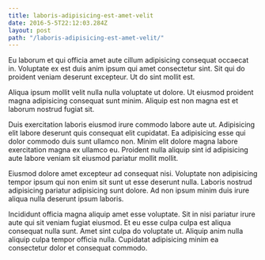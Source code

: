 ```yaml
---
title: laboris-adipisicing-est-amet-velit
date: 2016-5-5T22:12:03.284Z
layout: post
path: "/laboris-adipisicing-est-amet-velit/"
---
```


Eu laborum et qui officia amet aute cillum adipisicing consequat occaecat in. Voluptate ex est duis anim ipsum qui amet consectetur sint. Sit qui do proident veniam deserunt excepteur. Ut do sint mollit est.

Aliqua ipsum mollit velit nulla nulla voluptate ut dolore. Ut eiusmod proident magna adipisicing consequat sunt minim. Aliquip est non magna est et laborum nostrud fugiat sit.

Duis exercitation laboris eiusmod irure commodo labore aute ut. Adipisicing elit labore deserunt quis consequat elit cupidatat. Ea adipisicing esse qui dolor commodo duis sunt ullamco non. Minim elit dolore magna labore exercitation magna ex ullamco eu. Proident nulla aliquip sint id adipisicing aute labore veniam sit eiusmod pariatur mollit mollit.

Eiusmod dolore amet excepteur ad consequat nisi. Voluptate non adipisicing tempor ipsum qui non enim sit sunt ut esse deserunt nulla. Laboris nostrud adipisicing pariatur adipisicing sunt dolore. Ad non ipsum minim duis irure aliqua nulla deserunt ipsum laboris.

Incididunt officia magna aliquip amet esse voluptate. Sit in nisi pariatur irure aute qui sit veniam fugiat eiusmod. Et eu esse culpa culpa est aliqua consequat nulla sunt. Amet sint culpa do voluptate ut. Aliquip anim nulla aliquip culpa tempor officia nulla. Cupidatat adipisicing minim ea consectetur dolor et consequat commodo.